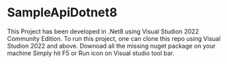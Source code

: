 # SampleApiDotnet8
This Project has been developed in .Net8 using Visual Studion 2022 Community Edition.
To run this project, one can clone this repo using Visual Studion 2022 and above.
Downoad all the missing nuget package on your machine
Simply hit F5 or Run icon on Visual studio tool bar.
